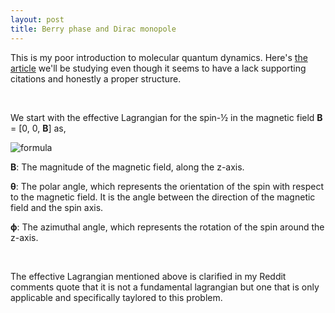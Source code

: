 ```yaml
---
layout: post
title: Berry phase and Dirac monopole
---
```


This is my poor introduction to molecular quantum dynamics. Here's [the article][article] we'll be studying even though it seems to have a lack supporting citations and honestly a proper structure.


<br>


We start with the effective Lagrangian for the spin-½ in the magnetic field __B__ = [0, 0, __B__] as,

![formula](/myblog/images/lagrangian.png)

__B__: The magnitude of the magnetic field, along the z-axis.

__θ__: The polar angle, which represents the orientation of the spin with respect to the magnetic field. It is the angle between the direction of the magnetic field and the spin axis.

__ϕ__: The azimuthal angle, which represents the rotation of the spin around the z-axis.

<br>

The effective Lagrangian mentioned above is clarified in my Reddit comments quote that it is not a fundamental lagrangian but one that is only applicable and specifically taylored to this problem.

















[article]: https://www.qipe.t.u-tokyo.ac.jp/lec_2021a_cond/2021_10_14_2.pdf